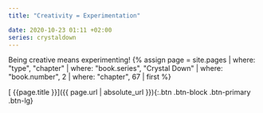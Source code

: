 ```yaml
---
title: "Creativity = Experimentation"

date: 2020-10-23 01:11 +02:00
series: crystaldown
---
```

Being creative means experimenting!
{% assign page = site.pages
  | where: "type", "chapter"
  | where: "book.series", "Crystal Down"
  | where: "book.number", 2
  | where: "chapter", 67
  | first %}

[ {{page.title }}]({{ page.url | absolute_url }}){:.btn .btn-block .btn-primary .btn-lg}
<!--more-->
